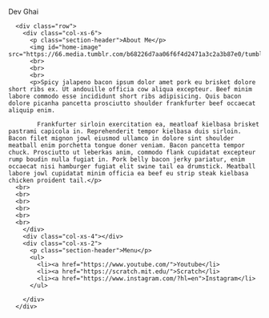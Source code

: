 <!DOCTYPE html>
<head>
<link rel="stylesheet"  type="text/css" href="index.css">
<!-- Latest compiled and minified CSS -->
<link rel="stylesheet" href="https://maxcdn.bootstrapcdn.com/bootstrap/3.3.7/css/bootstrap.min.css" integrity="sha384-BVYiiSIFeK1dGmJRAkycuHAHRg32OmUcww7on3RYdg4Va+PmSTsz/K68vbdEjh4u" crossorigin="anonymous">

<!-- Optional theme -->
<link rel="stylesheet" href="https://maxcdn.bootstrapcdn.com/bootstrap/3.3.7/css/bootstrap-theme.min.css" integrity="sha384-rHyoN1iRsVXV4nD0JutlnGaslCJuC7uwjduW9SVrLvRYooPp2bWYgmgJQIXwl/Sp" crossorigin="anonymous">

<!-- Latest compiled and minified JavaScript -->
<script src="https://maxcdn.bootstrapcdn.com/bootstrap/3.3.7/js/bootstrap.min.js" integrity="sha384-Tc5IQib027qvyjSMfHjOMaLkfuWVxZxUPnCJA7l2mCWNIpG9mGCD8wGNIcPD7Txa" crossorigin="anonymous"></script>  
<link href="https://fonts.googleapis.com/css?family=Oswald" rel="stylesheet">

  <title>Dev Ghai</title>
</head>

<body>
  <div class="container">
      <div class="row">
        <div class="col-xs-12">
          <p id="site-header">Dev Ghai</p>
        </div>
      </div>
      
      <div class="row">
        <div class="col-xs-6">
          <p class="section-header">About Me</p>
          <img id="home-image" src="https://66.media.tumblr.com/b68226d7aa06f6f4d2471a3c2a3b87e0/tumblr_oe95ivAnCX1r2g07eo1_1280.jpg">
          <br>
          <br>
          <br>
          <p>Spicy jalapeno bacon ipsum dolor amet pork eu brisket dolore short ribs ex. Ut andouille officia cow aliqua excepteur. Beef minim labore commodo esse incididunt short ribs adipisicing. Quis bacon dolore picanha pancetta prosciutto shoulder frankfurter beef occaecat aliquip enim.

            Frankfurter sirloin exercitation ea, meatloaf kielbasa brisket pastrami capicola in. Reprehenderit tempor kielbasa duis sirloin. Bacon filet mignon jowl eiusmod ullamco in dolore sint shoulder meatball enim porchetta tongue doner veniam. Bacon pancetta tempor chuck. Prosciutto ut leberkas anim, commodo flank cupidatat excepteur rump boudin nulla fugiat in. Pork belly bacon jerky pariatur, enim occaecat nisi hamburger fugiat elit swine tail ea drumstick. Meatball labore jowl cupidatat minim officia ea beef eu strip steak kielbasa chicken proident tail.</p>
      <br>
      <br>
      <br>
      <br>
      <br>
      <br>
        </div>
        <div class="col-xs-4"></div>
        <div class="col-xs-2">
          <p class="section-header">Menu</p>
          <ul>
            <li><a href="https://www.youtube.com/">Youtube</li>
            <li><a href="https://scratch.mit.edu/">Scratch</li>
            <li><a href="https://www.instagram.com/?hl=en">Instagram</li>
          </ul>
                  
        </div>  
      </div>
    
    
    
    
    
  </div>
  
  
</body>
</html>

